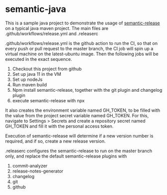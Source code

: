 # semantic-java

This is a sample java project to demonstrate the usage of [semantic-release](https://semantic-release.gitbook.io/) on a typical java maven project. 
The main files are .github/workflows/release.yml and .releaserc

.github/workflows/release.yml is the github action to run the CI, so that on every push or pull request to the master branch, the CI job will spin up a virtual machine on the latest-ubuntu image. 
Then the following jobs will be executed in the exact sequence.

1. Checkout this project from github
2. Set up java 11 in the VM
3. Set up nodeJs
4. Run maven build
5. Npm install semantic-release, together with the git plugin and changelog plugin
5. execute semantic-release with npx

It also creates the environment variable named GH_TOKEN, to be filled with the value from the project secret variable named GH_TOKEN. 
For this, navigate to Settings > Secrets and create a repository secret named GH_TOKEN and fill it with the personal access token.

Execution of semantic-release will determine if a new version number is required, and if so, create a new release version.

.releaserc configures the semantic-release to run on the master branch only, and replace the default semantic-release plugins with 
1. commit-analyzer
2. release-notes-generator
3. changelog
4. git
5. github


